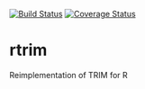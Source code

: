 [![Build Status](https://travis-ci.org/markvanderloo/rtrim.svg)](https://travis-ci.org/markvanderloo/rtrim) [![Coverage Status](https://coveralls.io/repos/markvanderloo/rtrim/badge.svg?branch=master)](https://coveralls.io/r/markvanderloo/rtrim?branch=master)
# rtrim
Reimplementation of TRIM for R
